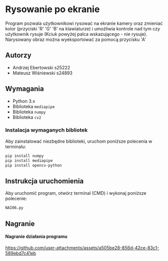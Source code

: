 # Rysowanie po ekranie

Program pozwala użytkownikowi rysować na ekranie kamery oraz zmieniać kolor (przyciski 'R' 'G' 'B' na klawiaturze) i umożliwia kontrole nad tym czy użytkownik rysuje (Kciuk powyżej palca wskazującego - nie rysuje). Narysowany obraz można wyeksportować za pomocą przycisku 'A'

## Autorzy

- Andrzej Ebertowski s25222
- Mateusz Wiśniewski s24893

## Wymagania

- Python 3.x
- Biblioteka `mediapipe`
- Biblioteka `numpy`
- Biblioteka `cv2`

### Instalacja wymaganych bibliotek

Aby zainstalować niezbędne biblioteki, uruchom poniższe polecenia w terminalu:

```bash
pip install numpy
pip install mediapipe
pip install opencv-python
```

## Instrukcja uruchomienia
Aby uruchomić program, otwórz terminal (CMD) i wykonaj poniższe polecenie:
```bash
NAI06.py
```

## Nagranie

#### Nagranie działania programu

https://github.com/user-attachments/assets/a505be28-856d-42ce-83c1-589ebd7c41eb



